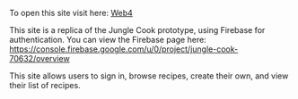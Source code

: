 To open this site visit here:
[Web4](https://in-info-web4.luddy.indianapolis.iu.edu/~arigree/N315/jungle-cook/dist/#home)

This site is a replica of the Jungle Cook prototype, using Firebase for authentication. You can view the Firebase page here: https://console.firebase.google.com/u/0/project/jungle-cook-70632/overview

This site allows users to sign in, browse recipes, create their own, and view their list of recipes.
